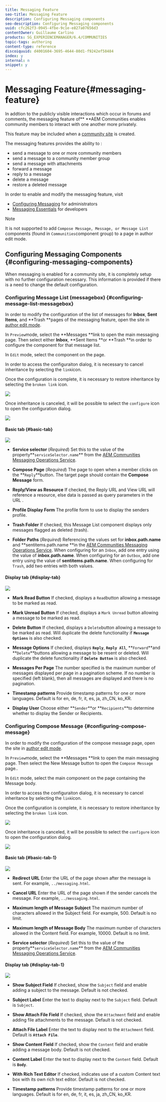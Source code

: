 ```yaml
---
title: Messaging Feature
seo-title: Messaging Feature
description: Configuring Messaging components
seo-description: Configuring Messaging components
uuid: cfc262f3-0945-4fbe-9c1e-e827a07656d3
contentOwner: Guillaume Carlino
products: SG_EXPERIENCEMANAGER/6.4/COMMUNITIES
topic-tags: authoring
content-type: reference
discoiquuid: d4001604-3695-4644-80d1-f9242ef58484
index: y
internal: n
snippet: y
---
```


# Messaging Feature{#messaging-feature}

In addtion to the publicly visible interactions which occur in forums and comments, the messaging feature of** **AEM Communities enables community members to interact with one another more privately.

This feature may be included when a [community site](../../communities/using/overview.md#communitiessites) is created.

The messaging features provides the ability to :

* send a message to one or more community members
* send a message to a community member group
* send a message with attachments
* forward a message
* reply to a message
* delete a message
* restore a deleted message

In order to enable and modify the messaging feature, visit

* [Configuring Messaging](../../communities/using/messaging.md) for administrators
* [Messaging Essentials](../../communities/using/essentials-messaging.md) for developers

>[!NOTE]
>
>It is not supported to add `Compose Message, Message, or Message List` components (found in `Communities`component group) to a page in author edit mode.

## Configuring Messaging Components {#configuring-messaging-components}

When messaging is enabled for a community site, it is completely setup with no further configuration necessary. This information is provided if there is a need to change the default configuration.

### Configuring Message List (messagebox) {#configuring-message-list-messagebox}

In order to modify the configuration of the list of messages for **Inbox**, **Sent Items**, and **Trash **pages of the messaging feature, open the site in [author edit mode](../../communities/using/sites-console.md#authoringsitecontent).

In `Preview`mode, select the **Messages **link to open the main messaging page. Then select either **Inbox**, **Sent Items **or **Trash **in order to configure the component for that message list.

In `Edit` mode, select the component on the page.

In order to access the configuraiton dialog, it is necessary to cancel inheritance by selecting the `link`icon.

Once the configuration is complete, it is necessary to restore inheritance by selecting the `broken link` icon.

![](assets/chlimage_1-396.png)

Once inheritance is canceled, it will be possible to select the `configure` icon to open the configuration dialog.

![](assets/chlimage_1-397.png)

#### Basic tab {#basic-tab}

![](assets/chlimage_1-398.png)

* **Service selector** 
  (*Required*) Set this to the value of the property**`serviceSelector.name`** from the [AEM Communities Messaging Operations Service](../../communities/using/messaging.md#messagingoperationsservice).

* **Compose Page** 
  (*Required*) The page to open when a member clicks on the **`Reply`**button. The target page should contain the **Compose Message** form.

* **Reply/View as Resource** 
  If checked, the Reply URL and View URL will reference a resource, else data is passed as query parameters in the URL .

* **Profile Display Form** 
  The profile form to use to display the senders profile.

* **Trash Folder** 
  If checked, this Message List component displays only messages flagged as deleted (trash).

* **Folder Paths** 
  (*Required*) Referencing the values set for **inbox.path.name** and **sentitems.path.name **in the [AEM Communities Messaging Operations Service](../../communities/using/messaging.md#messagingoperationsservice). When configuring for an `Inbox`, add one entry using the value of **inbox.path.name**. When configuring for an `Outbox`, add one entry using the value of **sentitems.path.name**. When configuring for `Trash`, add two entries with both values.

#### Display tab {#display-tab}

![](assets/chlimage_1-399.png)

* **Mark Read Button** 
  If checked, displays a `Read`button allowing a message to be marked as read.

* **Mark Unread Button** 
  If checked, displays a `Mark Unread` button allowing a message to be marked as read.

* **Delete Button** 
  If checked, displays a `Delete`button allowing a message to be marked as read. Will duplicate the delete functionality if **`Message Options`** is also checked.

* **Message Options** 
  If checked, displays **`Reply`**, **`Reply All`**, **`Forward`**and **`Delete`**buttons allowing a message to be resent or deleted. Will duplicate the delete functionality if **`Delete Button`** is also checked.

* **Messages Per Page** 
  The number specified is the maximum number of messages displayed per page in a pagination scheme. If no number is specified (left blank), then all messages are displayed and there is no pagination.

* **Timestamp patterns** 
  Provide timestamp patterns for one or more languages. Default is for en, de, fr, it, es, ja, zh_CN, ko_KR.

* **Display User** 
  Choose either **`Sender`**or **`Recipients`**to determine whether to display the Sender or Recipients.

### Configuring Compose Message {#configuring-compose-message}

In order to modify the configuration of the compose message page, open the site in [author edit mode](../../communities/using/sites-console.md#authoringsitecontent).

In `Preview`mode, select the **Messages **link to open the main messaging page. Then select the New Message button to open the `Compose Message` page..

In `Edit` mode, select the main component on the page containing the Message body.

In order to access the configuraiton dialog, it is necessary to cancel inheritance by selecting the `link`icon.

Once the configuration is complete, it is necessary to restore inheritance by selecting the `broken link` icon.

![](assets/chlimage_1-400.png)

Once inheritance is canceled, it will be possible to select the `configure` icon to open the configuration dialog.

![](assets/chlimage_1-401.png)

#### Basic tab {#basic-tab-1}

![](assets/chlimage_1-402.png)

* **Redirect URL** 
  Enter the URL of the page shown after the message is sent. For example, `../messaging.html`.

* **Cancel URL** 
  Enter the URL of the page shown if the sender cancels the message. For example, `../messaging.html`.

* **Maximum length of Message Subject** 
  The maximum number of characters allowed in the Subject field. For example, 500. Default is no limit.

* **Maximum length of Message Body** 
  The maximum number of characters allowed in the Content field. For example, 10000. Default is no limit.

* **Service selector** 
  (*Required*) Set this to the value of the property**`serviceSelector.name`** from the [AEM Communities Messaging Operations Service](../../communities/using/messaging.md#messagingoperationsservice).

#### Display tab {#display-tab-1}

![](assets/chlimage_1-403.png)

* **Show Subject Field** 
  If checked, show the `Subject` field and enable adding a subject to the message. Default is not checked.

* **Subject Label** 
  Enter the text to display next to the `Subject` field. Default is `Subject`.

* **Show Attach File Field** 
  If checked, show the `Attachment` field and enable adding file attachments to the message. Default is not checked.

* **Attach File Label** 
  Enter the text to display next to the `Attachment` field. Default is **`Attach File`**.

* **Show Content Field** 
  If checked, show the `Content` field and enable adding a message body. Default is not checked.

* **Content Label** 
  Enter the text to display next to the `Content` field. Default is **`Body`**.

* **With Rich Text Editor** 
  If checked, indicates use of a custom Content text box with its own rich text editor. Default is not checked.

* **Timestamp patterns** 
  Provide timestamp patterns for one or more languages. Default is for en, de, fr, it, es, ja, zh_CN, ko_KR.

